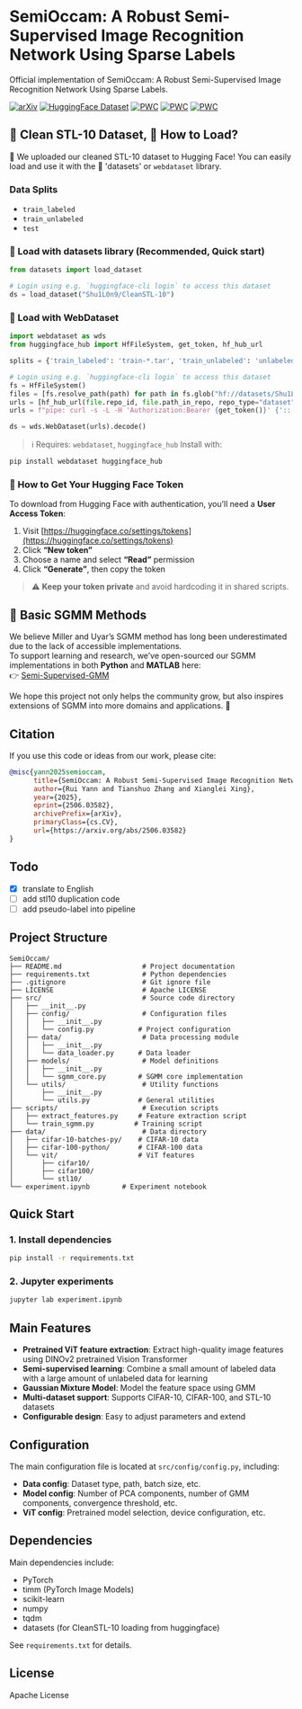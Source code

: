 # SemiOccam: A Robust Semi-Supervised Image Recognition Network Using Sparse Labels

Official implementation of SemiOccam: A Robust Semi-Supervised Image Recognition Network Using Sparse Labels.

[![arXiv](https://img.shields.io/badge/arXiv-2506.03582-b31b1b.svg)](https://arxiv.org/abs/2506.03582)
[![HuggingFace Dataset](https://img.shields.io/badge/dataset%20on-HuggingFace-blue?logo=huggingface)](https://huggingface.co/datasets/Shu1L0n9/CleanSTL-10)
[![PWC](https://img.shields.io/endpoint.svg?url=https://paperswithcode.com/badge/vitsgmm-a-robust-semi-supervised-image-1/semi-supervised-image-classification-on-cifar-7)](https://paperswithcode.com/sota/semi-supervised-image-classification-on-cifar-7?p=vitsgmm-a-robust-semi-supervised-image-1)
[![PWC](https://img.shields.io/endpoint.svg?url=https://paperswithcode.com/badge/vitsgmm-a-robust-semi-supervised-image-1/semi-supervised-image-classification-on-stl-3)](https://paperswithcode.com/sota/semi-supervised-image-classification-on-stl-3?p=vitsgmm-a-robust-semi-supervised-image-1)
[![PWC](https://img.shields.io/endpoint.svg?url=https://paperswithcode.com/badge/vitsgmm-a-robust-semi-supervised-image-1/semi-supervised-image-classification-on-cifar-8)](https://paperswithcode.com/sota/semi-supervised-image-classification-on-cifar-8?p=vitsgmm-a-robust-semi-supervised-image-1)

## 🧼 Clean STL-10 Dataset, 🔧 How to Load?

🎉 We uploaded our cleaned STL-10 dataset to Hugging Face! You can easily load and use it with the 🤗 'datasets' or `webdataset` library.

### Data Splits

* `train_labeled`
* `train_unlabeled`
* `test`


### 🥸 Load with datasets library (Recommended, Quick start)

```python
from datasets import load_dataset

# Login using e.g. `huggingface-cli login` to access this dataset
ds = load_dataset("Shu1L0n9/CleanSTL-10")
```

### 🔧 Load with WebDataset

```python
import webdataset as wds
from huggingface_hub import HfFileSystem, get_token, hf_hub_url

splits = {'train_labeled': 'train-*.tar', 'train_unlabeled': 'unlabeled-*.tar', 'test': 'test-*.tar'}

# Login using e.g. `huggingface-cli login` to access this dataset
fs = HfFileSystem()
files = [fs.resolve_path(path) for path in fs.glob("hf://datasets/Shu1L0n9/CleanSTL-10/" + splits["train_labeled"])]
urls = [hf_hub_url(file.repo_id, file.path_in_repo, repo_type="dataset") for file in files]
urls = f"pipe: curl -s -L -H 'Authorization:Bearer {get_token()}' {'::'.join(urls)}"

ds = wds.WebDataset(urls).decode()
```

> ℹ️ Requires: `webdataset`, `huggingface_hub`
> Install with:

```bash
pip install webdataset huggingface_hub
```

### 🔑 How to Get Your Hugging Face Token

To download from Hugging Face with authentication, you’ll need a **User Access Token**:

1. Visit [https://huggingface.co/settings/tokens](https://huggingface.co/settings/tokens)
2. Click **“New token”**
3. Choose a name and select **“Read”** permission
4. Click **“Generate”**, then copy the token

> ⚠️ **Keep your token private** and avoid hardcoding it in shared scripts.

## 📘 Basic SGMM Methods

We believe Miller and Uyar’s SGMM method has long been underestimated due to the lack of accessible implementations.  
To support learning and research, we’ve open-sourced our SGMM implementations in both **Python** and **MATLAB** here:  
👉 [Semi-Supervised-GMM](https://github.com/Shu1L0n9/Semi-Supervised-GMM)

We hope this project not only helps the community grow, but also inspires extensions of SGMM into more domains and applications. 🚀

## Citation

If you use this code or ideas from our work, please cite:

```bibtex
@misc{yann2025semioccam,
      title={SemiOccam: A Robust Semi-Supervised Image Recognition Network Using Sparse Labels}, 
      author={Rui Yann and Tianshuo Zhang and Xianglei Xing},
      year={2025},
      eprint={2506.03582},
      archivePrefix={arXiv},
      primaryClass={cs.CV},
      url={https://arxiv.org/abs/2506.03582}
}
```

## Todo

- [x] translate to English
- [ ] add stl10 duplication code
- [ ] add pseudo-label into pipeline

## Project Structure

```
SemiOccam/
├── README.md                    # Project documentation
├── requirements.txt             # Python dependencies
├── .gitignore                   # Git ignore file
├── LICENSE                      # Apache LICENSE
├── src/                         # Source code directory
│   ├── __init__.py
│   ├── config/                  # Configuration files
│   │   ├── __init__.py
│   │   └── config.py           # Project configuration
│   ├── data/                    # Data processing module
│   │   ├── __init__.py
│   │   └── data_loader.py      # Data loader
│   ├── models/                  # Model definitions
│   │   ├── __init__.py
│   │   └── sgmm_core.py        # SGMM core implementation
│   └── utils/                   # Utility functions
│       ├── __init__.py
│       └── utils.py            # General utilities
├── scripts/                     # Execution scripts
│   ├── extract_features.py     # Feature extraction script
│   └── train_sgmm.py          # Training script
├── data/                        # Data directory
│   ├── cifar-10-batches-py/    # CIFAR-10 data
│   ├── cifar-100-python/       # CIFAR-100 data
│   └── vit/                    # ViT features
│       ├── cifar10/
│       ├── cifar100/
│       └── stl10/
└── experiment.ipynb        # Experiment notebook
```

## Quick Start

### 1. Install dependencies

```bash
pip install -r requirements.txt
```


### 2. Jupyter experiments

```bash
jupyter lab experiment.ipynb
```

## Main Features

- **Pretrained ViT feature extraction**: Extract high-quality image features using DINOv2 pretrained Vision Transformer
- **Semi-supervised learning**: Combine a small amount of labeled data with a large amount of unlabeled data for learning
- **Gaussian Mixture Model**: Model the feature space using GMM
- **Multi-dataset support**: Supports CIFAR-10, CIFAR-100, and STL-10 datasets
- **Configurable design**: Easy to adjust parameters and extend

## Configuration

The main configuration file is located at `src/config/config.py`, including:

- **Data config**: Dataset type, path, batch size, etc.
- **Model config**: Number of PCA components, number of GMM components, convergence threshold, etc.
- **ViT config**: Pretrained model selection, device configuration, etc.

## Dependencies

Main dependencies include:

- PyTorch
- timm (PyTorch Image Models)
- scikit-learn
- numpy
- tqdm
- datasets (for CleanSTL-10 loading from huggingface)

See `requirements.txt` for details.

## License

Apache License
